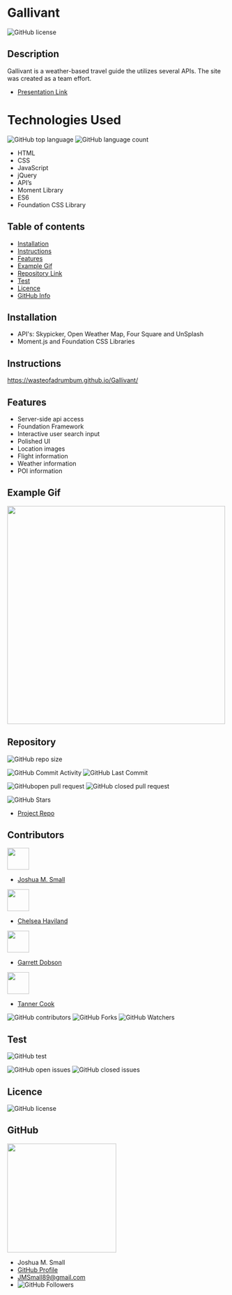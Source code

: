 # **Gallivant**

![GitHub license](https://img.shields.io/badge/Made%20by-%40WasteOfADrumBum-green)

## Description

Gallivant is a weather-based travel guide the utilizes several APIs. The site was created as a team effort.

- [Presentation Link](https://docs.google.com/presentation/d/1FaQh9nJ1G6jkV4hFx-MvDhMI2E0RDlhZB6LSRNHT9ko/edit?usp=sharing)

# Technologies Used

![GitHub top language](https://img.shields.io/github/languages/top/WasteOfADrumBum/Gallivant?color=green&logo=github&logoColor=green)
![GitHub language count](https://img.shields.io/github/languages/count/WasteOfADrumBum/Gallivant?color=green&logo=github&logoColor=green)

- HTML
- CSS
- JavaScript
- jQuery
- API’s
- Moment Library
- ES6
- Foundation CSS Library

## Table of contents

- [Installation](#installation)
- [Instructions](#instructions)
- [Features](#features)
- [Example Gif](#example-gif)
- [Repository Link](#Repository)
- [Test](#Test)
- [Licence](#Licence)
- [GitHub Info](#GitHub)

## Installation

- API's: Skypicker, Open Weather Map, Four Square and UnSplash
- Moment.js and Foundation CSS Libraries

## Instructions

https://wasteofadrumbum.github.io/Gallivant/

## Features

- Server-side api access
- Foundation Framework
- Interactive user search input
- Polished UI
- Location images
- Flight information
- Weather information
- POI information

## Example Gif

<img src="/assets/images/demo/gallivant.gif" width="500" />

## Repository

![GitHub repo size](https://img.shields.io/github/repo-size/WasteOfADrumBum/Gallivant?logo=github)

![GitHub Commit Activity](https://img.shields.io/github/commit-activity/m/WasteOfADrumBum/Gallivant)
![GitHub Last Commit](https://img.shields.io/github/last-commit/WasteOfADrumBum/Gallivant)

![GitHubopen pull request](https://img.shields.io/github/issues-pr/WasteOfADrumBum/Gallivant)
![GitHub closed pull request](https://img.shields.io/github/issues-pr-closed/WasteOfADrumBum/Gallivant)

![GitHub Stars](https://img.shields.io/github/stars/WasteOfADrumBum/Gallivant?style=social)

- [Project Repo](https://github.com/WasteOfADrumBum/Gallivant)

## Contributors

<img src="https://avatars0.githubusercontent.com/u/66432859?v=460" width="50" />

- [Joshua M. Small](https://github.com/WasteOfADrumBum)

<img src="https://avatars0.githubusercontent.com/u/63686990?s=460" width="50" />

- [Chelsea Haviland](https://github.com/ChelSEA-88)

<img src="https://avatars0.githubusercontent.com/u/63761443?s=460" width="50" />

- [Garrett Dobson](https://github.com/gdobson93)

<img src="https://avatars0.githubusercontent.com/u/66326002?s=460" width="50" />

- [Tanner Cook](https://github.com/Tanner336)

![GitHub contributors](https://img.shields.io/github/contributors/WasteOfADrumBum/Gallivant)
![GitHub Forks](https://img.shields.io/github/forks/WasteOfADrumBum/Gallivant?label=Fork)
![GitHub Watchers](https://img.shields.io/github/watchers/WasteOfADrumBum/Gallivant?label=Watch)

## Test

![GitHub test](https://img.shields.io/badge/test-100%25-success)

![GitHub open issues](https://img.shields.io/github/issues/WasteOfADrumBum/Gallivant)
![GitHub closed issues](https://img.shields.io/github/issues-closed/WasteOfADrumBum/Gallivant)

## Licence

![GitHub license](https://img.shields.io/badge/license-MIT-blue.svg)

## GitHub

<img src="https://avatars0.githubusercontent.com/u/66432859?v=4" width="250" />

- Joshua M. Small
- [GitHub Profile](https://github.com/WasteOfADrumBum)
- <JMSmall89@gmail.com>
- ![GitHub Followers](https://img.shields.io/github/followers/WasteOfADrumBum?label=Follow)
